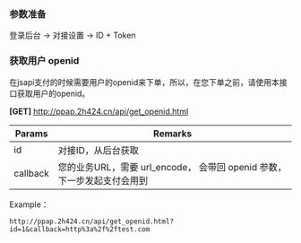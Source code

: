 ### 参数准备
登录后台 -> 对接设置 -> ID + Token

### 获取用户 openid

在jsapi支付的时候需要用户的openid来下单，所以，在您下单之前，请使用本接口获取用户的openid。

**[GET]**  http://ppap.2h424.cn/api/get_openid.html

| Params | Remarks |
| ------------ | ------------ |
| id | 对接ID，从后台获取 |
| callback | 您的业务URL，需要 url_encode， 会带回 openid 参数，下一步发起支付会用到  |

Example：
```
http://ppap.2h424.cn/api/get_openid.html?id=1&callback=http%3a%2f%2ftest.com
```
